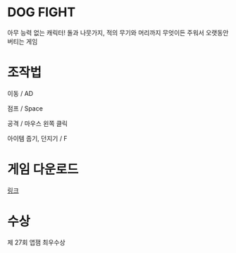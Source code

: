 # DOG FIGHT
아무 능력 없는 캐릭터!
돌과 나뭇가지, 적의 무기와 머리까지 무엇이든 주워서 오랫동안 버티는 게임

# 조작법
이동 / AD

점프 / Space

공격 / 마우스 왼쪽 클릭

아이템 줍기, 던지기 / F

# 게임 다운로드
[링크](https://drive.google.com/file/d/1Y5-nLTbHkjlXLDKaZIvrY6uwZ1xWBzJE/view?usp=sharing)

# 수상
제 27회 앱잼 최우수상
